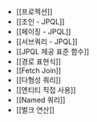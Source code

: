 - [[프로젝션]]
- [[조인 - JPQL]]
- [[페이징 - JPQL]]
- [[서브쿼리 - JPQL]]
- [[JPQL 제공 표준 함수]]
- [[경로 표현식]]
- [[Fetch Join]]
- [[다형성 쿼리]]
- [[엔티티 직접 사용]]
- [[Named 쿼리]]
- [[벌크 연산]]